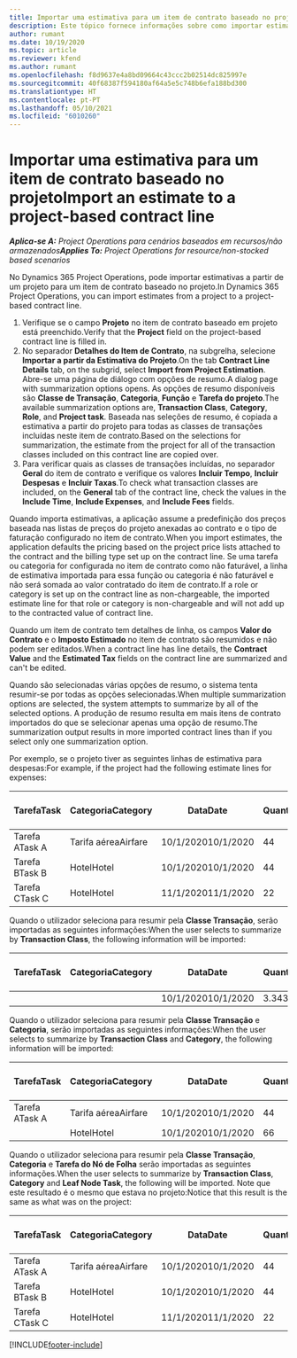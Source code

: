 ```yaml
---
title: Importar uma estimativa para um item de contrato baseado no projeto
description: Este tópico fornece informações sobre como importar estimativas de um projeto para um item de contrato.
author: rumant
ms.date: 10/19/2020
ms.topic: article
ms.reviewer: kfend
ms.author: rumant
ms.openlocfilehash: f8d9637e4a8bd09664c43ccc2b02514dc825997e
ms.sourcegitcommit: 40f68387f594180af64a5e5c748b6efa188bd300
ms.translationtype: HT
ms.contentlocale: pt-PT
ms.lasthandoff: 05/10/2021
ms.locfileid: "6010260"
---
```

# <a name="import-an-estimate-to-a-project-based-contract-line"></a><span data-ttu-id="ade8b-103">Importar uma estimativa para um item de contrato baseado no projeto</span><span class="sxs-lookup"><span data-stu-id="ade8b-103">Import an estimate to a project-based contract line</span></span>

<span data-ttu-id="ade8b-104">_**Aplica-se A:** Project Operations para cenários baseados em recursos/não armazenados_</span><span class="sxs-lookup"><span data-stu-id="ade8b-104">_**Applies To:** Project Operations for resource/non-stocked based scenarios_</span></span>

<span data-ttu-id="ade8b-105">No Dynamics 365 Project Operations, pode importar estimativas a partir de um projeto para um item de contrato baseado no projeto.</span><span class="sxs-lookup"><span data-stu-id="ade8b-105">In Dynamics 365 Project Operations, you can import estimates from a project to a project-based contract line.</span></span>

1. <span data-ttu-id="ade8b-106">Verifique se o campo **Projeto** no item de contrato baseado em projeto está preenchido.</span><span class="sxs-lookup"><span data-stu-id="ade8b-106">Verify that the **Project** field on the project-based contract line is filled in.</span></span>
2. <span data-ttu-id="ade8b-107">No separador **Detalhes do Item de Contrato**, na subgrelha, selecione **Importar a partir da Estimativa do Projeto**.</span><span class="sxs-lookup"><span data-stu-id="ade8b-107">On the tab **Contract Line Details** tab, on the subgrid, select **Import from Project Estimation**.</span></span> <span data-ttu-id="ade8b-108">Abre-se uma página de diálogo com opções de resumo.</span><span class="sxs-lookup"><span data-stu-id="ade8b-108">A dialog page with summarization options opens.</span></span> <span data-ttu-id="ade8b-109">As opções de resumo disponíveis são **Classe de Transação**, **Categoria**, **Função** e **Tarefa do projeto**.</span><span class="sxs-lookup"><span data-stu-id="ade8b-109">The available summarization options are, **Transaction Class**, **Category**, **Role**, and **Project task**.</span></span> <span data-ttu-id="ade8b-110">Baseada nas seleções de resumo, é copiada a estimativa a partir do projeto para todas as classes de transações incluídas neste item de contrato.</span><span class="sxs-lookup"><span data-stu-id="ade8b-110">Based on the selections for summarization, the estimate from the project for all of the transaction classes included on this contract line are copied over.</span></span> 
3. <span data-ttu-id="ade8b-111">Para verificar quais as classes de transações incluídas, no separador **Geral** do item de contrato e verifique os valores **Incluir Tempo**, **Incluir Despesas** e **Incluir Taxas**.</span><span class="sxs-lookup"><span data-stu-id="ade8b-111">To check what transaction classes are included, on the **General** tab of the contract line, check the values in the **Include Time**, **Include Expenses**, and **Include Fees** fields.</span></span>

<span data-ttu-id="ade8b-112">Quando importa estimativas, a aplicação assume a predefinição dos preços baseada nas listas de preços do projeto anexadas ao contrato e o tipo de faturação configurado no item de contrato.</span><span class="sxs-lookup"><span data-stu-id="ade8b-112">When you import estimates, the application defaults the pricing based on the project price lists attached to the contract and the billing type set up on the contract line.</span></span> <span data-ttu-id="ade8b-113">Se uma tarefa ou categoria for configurada no item de contrato como não faturável, a linha de estimativa importada para essa função ou categoria é não faturável e não será somada ao valor contratado do item de contrato.</span><span class="sxs-lookup"><span data-stu-id="ade8b-113">If a role or category is set up on the contract line as non-chargeable, the imported estimate line for that role or category is non-chargeable and will not add up to the contracted value of contract line.</span></span>

<span data-ttu-id="ade8b-114">Quando um item de contrato tem detalhes de linha, os campos **Valor do Contrato** e o **Imposto Estimado** no item de contrato são resumidos e não podem ser editados.</span><span class="sxs-lookup"><span data-stu-id="ade8b-114">When a contract line has line details, the **Contract Value** and the **Estimated Tax** fields on the contract line are summarized and can't be edited.</span></span>

<span data-ttu-id="ade8b-115">Quando são selecionadas várias opções de resumo, o sistema tenta resumir-se por todas as opções selecionadas.</span><span class="sxs-lookup"><span data-stu-id="ade8b-115">When multiple summarization options are selected, the system attempts to summarize by all of the selected options.</span></span> <span data-ttu-id="ade8b-116">A produção de resumo resulta em mais itens de contrato importados do que se selecionar apenas uma opção de resumo.</span><span class="sxs-lookup"><span data-stu-id="ade8b-116">The summarization output results in more imported contract lines than if you select only one summarization option.</span></span>

<span data-ttu-id="ade8b-117">Por exemplo, se o projeto tiver as seguintes linhas de estimativa para despesas:</span><span class="sxs-lookup"><span data-stu-id="ade8b-117">For example, if the project had the following estimate lines for expenses:</span></span>

| <span data-ttu-id="ade8b-118">Tarefa</span><span class="sxs-lookup"><span data-stu-id="ade8b-118">Task</span></span> | <span data-ttu-id="ade8b-119">Categoria</span><span class="sxs-lookup"><span data-stu-id="ade8b-119">Category</span></span> | <span data-ttu-id="ade8b-120">Data</span><span class="sxs-lookup"><span data-stu-id="ade8b-120">Date</span></span> | <span data-ttu-id="ade8b-121">Quantidade</span><span class="sxs-lookup"><span data-stu-id="ade8b-121">Quantity</span></span> | <span data-ttu-id="ade8b-122">Preço unitário</span><span class="sxs-lookup"><span data-stu-id="ade8b-122">Unit price</span></span> | <span data-ttu-id="ade8b-123">Montante</span><span class="sxs-lookup"><span data-stu-id="ade8b-123">Amount</span></span> |
| --- | --- | --- | --- | --- | --- |
| <span data-ttu-id="ade8b-124">Tarefa A</span><span class="sxs-lookup"><span data-stu-id="ade8b-124">Task A</span></span> | <span data-ttu-id="ade8b-125">Tarifa aérea</span><span class="sxs-lookup"><span data-stu-id="ade8b-125">Airfare</span></span> | <span data-ttu-id="ade8b-126">10/1/2020</span><span class="sxs-lookup"><span data-stu-id="ade8b-126">10/1/2020</span></span> | <span data-ttu-id="ade8b-127">4</span><span class="sxs-lookup"><span data-stu-id="ade8b-127">4</span></span> | <span data-ttu-id="ade8b-128">400</span><span class="sxs-lookup"><span data-stu-id="ade8b-128">400</span></span> | <span data-ttu-id="ade8b-129">1600</span><span class="sxs-lookup"><span data-stu-id="ade8b-129">1600</span></span> |
| <span data-ttu-id="ade8b-130">Tarefa B</span><span class="sxs-lookup"><span data-stu-id="ade8b-130">Task B</span></span> | <span data-ttu-id="ade8b-131">Hotel</span><span class="sxs-lookup"><span data-stu-id="ade8b-131">Hotel</span></span> | <span data-ttu-id="ade8b-132">10/1/2020</span><span class="sxs-lookup"><span data-stu-id="ade8b-132">10/1/2020</span></span> | <span data-ttu-id="ade8b-133">4</span><span class="sxs-lookup"><span data-stu-id="ade8b-133">4</span></span> | <span data-ttu-id="ade8b-134">200</span><span class="sxs-lookup"><span data-stu-id="ade8b-134">200</span></span> | <span data-ttu-id="ade8b-135">800</span><span class="sxs-lookup"><span data-stu-id="ade8b-135">800</span></span> |
| <span data-ttu-id="ade8b-136">Tarefa C</span><span class="sxs-lookup"><span data-stu-id="ade8b-136">Task C</span></span> | <span data-ttu-id="ade8b-137">Hotel</span><span class="sxs-lookup"><span data-stu-id="ade8b-137">Hotel</span></span> | <span data-ttu-id="ade8b-138">11/1/2020</span><span class="sxs-lookup"><span data-stu-id="ade8b-138">11/1/2020</span></span> | <span data-ttu-id="ade8b-139">2</span><span class="sxs-lookup"><span data-stu-id="ade8b-139">2</span></span> | <span data-ttu-id="ade8b-140">200</span><span class="sxs-lookup"><span data-stu-id="ade8b-140">200</span></span> | <span data-ttu-id="ade8b-141">400</span><span class="sxs-lookup"><span data-stu-id="ade8b-141">400</span></span> |

<span data-ttu-id="ade8b-142">Quando o utilizador seleciona para resumir pela **Classe Transação**, serão importadas as seguintes informações:</span><span class="sxs-lookup"><span data-stu-id="ade8b-142">When the user selects to summarize by **Transaction Class**, the following information will be imported:</span></span>

| <span data-ttu-id="ade8b-143">Tarefa</span><span class="sxs-lookup"><span data-stu-id="ade8b-143">Task</span></span> | <span data-ttu-id="ade8b-144">Categoria</span><span class="sxs-lookup"><span data-stu-id="ade8b-144">Category</span></span> | <span data-ttu-id="ade8b-145">Data</span><span class="sxs-lookup"><span data-stu-id="ade8b-145">Date</span></span> | <span data-ttu-id="ade8b-146">Quantidade</span><span class="sxs-lookup"><span data-stu-id="ade8b-146">Quantity</span></span> | <span data-ttu-id="ade8b-147">Preço unitário</span><span class="sxs-lookup"><span data-stu-id="ade8b-147">Unit price</span></span> | <span data-ttu-id="ade8b-148">Montante</span><span class="sxs-lookup"><span data-stu-id="ade8b-148">Amount</span></span> |
| --- | --- | --- | --- | --- | --- |
| &nbsp;  | &nbsp;  | <span data-ttu-id="ade8b-149">10/1/2020</span><span class="sxs-lookup"><span data-stu-id="ade8b-149">10/1/2020</span></span> | <span data-ttu-id="ade8b-150">3.34</span><span class="sxs-lookup"><span data-stu-id="ade8b-150">3.34</span></span> | <span data-ttu-id="ade8b-151">840</span><span class="sxs-lookup"><span data-stu-id="ade8b-151">840</span></span> | <span data-ttu-id="ade8b-152">2800</span><span class="sxs-lookup"><span data-stu-id="ade8b-152">2800</span></span> |

<span data-ttu-id="ade8b-153">Quando o utilizador seleciona para resumir pela **Classe Transação** e **Categoria**, serão importadas as seguintes informações:</span><span class="sxs-lookup"><span data-stu-id="ade8b-153">When the user selects to summarize by **Transaction Class** and **Category**, the following information will be imported:</span></span>

| <span data-ttu-id="ade8b-154">Tarefa</span><span class="sxs-lookup"><span data-stu-id="ade8b-154">Task</span></span> | <span data-ttu-id="ade8b-155">Categoria</span><span class="sxs-lookup"><span data-stu-id="ade8b-155">Category</span></span> | <span data-ttu-id="ade8b-156">Data</span><span class="sxs-lookup"><span data-stu-id="ade8b-156">Date</span></span> | <span data-ttu-id="ade8b-157">Quantidade</span><span class="sxs-lookup"><span data-stu-id="ade8b-157">Quantity</span></span> | <span data-ttu-id="ade8b-158">Preço unitário</span><span class="sxs-lookup"><span data-stu-id="ade8b-158">Unit price</span></span> | <span data-ttu-id="ade8b-159">Montante</span><span class="sxs-lookup"><span data-stu-id="ade8b-159">Amount</span></span> |
| --- | --- | --- | --- | --- | --- |
| <span data-ttu-id="ade8b-160">Tarefa A</span><span class="sxs-lookup"><span data-stu-id="ade8b-160">Task A</span></span> | <span data-ttu-id="ade8b-161">Tarifa aérea</span><span class="sxs-lookup"><span data-stu-id="ade8b-161">Airfare</span></span> | <span data-ttu-id="ade8b-162">10/1/2020</span><span class="sxs-lookup"><span data-stu-id="ade8b-162">10/1/2020</span></span> | <span data-ttu-id="ade8b-163">4</span><span class="sxs-lookup"><span data-stu-id="ade8b-163">4</span></span> | <span data-ttu-id="ade8b-164">400</span><span class="sxs-lookup"><span data-stu-id="ade8b-164">400</span></span> | <span data-ttu-id="ade8b-165">1600</span><span class="sxs-lookup"><span data-stu-id="ade8b-165">1600</span></span> |
| &nbsp;  | <span data-ttu-id="ade8b-166">Hotel</span><span class="sxs-lookup"><span data-stu-id="ade8b-166">Hotel</span></span> | <span data-ttu-id="ade8b-167">10/1/2020</span><span class="sxs-lookup"><span data-stu-id="ade8b-167">10/1/2020</span></span> | <span data-ttu-id="ade8b-168">6</span><span class="sxs-lookup"><span data-stu-id="ade8b-168">6</span></span> | <span data-ttu-id="ade8b-169">200</span><span class="sxs-lookup"><span data-stu-id="ade8b-169">200</span></span> | <span data-ttu-id="ade8b-170">1200</span><span class="sxs-lookup"><span data-stu-id="ade8b-170">1200</span></span> |

<span data-ttu-id="ade8b-171">Quando o utilizador seleciona para resumir pela **Classe Transação**, **Categoria** e **Tarefa do Nó de Folha** serão importadas as seguintes informações.</span><span class="sxs-lookup"><span data-stu-id="ade8b-171">When the user selects to summarize by **Transaction Class**, **Category** and **Leaf Node Task**, the following will be imported.</span></span> <span data-ttu-id="ade8b-172">Note que este resultado é o mesmo que estava no projeto:</span><span class="sxs-lookup"><span data-stu-id="ade8b-172">Notice that this result is the same as what was on the project:</span></span>

| <span data-ttu-id="ade8b-173">Tarefa</span><span class="sxs-lookup"><span data-stu-id="ade8b-173">Task</span></span> | <span data-ttu-id="ade8b-174">Categoria</span><span class="sxs-lookup"><span data-stu-id="ade8b-174">Category</span></span> | <span data-ttu-id="ade8b-175">Data</span><span class="sxs-lookup"><span data-stu-id="ade8b-175">Date</span></span> | <span data-ttu-id="ade8b-176">Quantidade</span><span class="sxs-lookup"><span data-stu-id="ade8b-176">Quantity</span></span> | <span data-ttu-id="ade8b-177">Preço unitário</span><span class="sxs-lookup"><span data-stu-id="ade8b-177">Unit price</span></span> | <span data-ttu-id="ade8b-178">Montante</span><span class="sxs-lookup"><span data-stu-id="ade8b-178">Amount</span></span> |
| --- | --- | --- | --- | --- | --- |
| <span data-ttu-id="ade8b-179">Tarefa A</span><span class="sxs-lookup"><span data-stu-id="ade8b-179">Task A</span></span> | <span data-ttu-id="ade8b-180">Tarifa aérea</span><span class="sxs-lookup"><span data-stu-id="ade8b-180">Airfare</span></span> | <span data-ttu-id="ade8b-181">10/1/2020</span><span class="sxs-lookup"><span data-stu-id="ade8b-181">10/1/2020</span></span> | <span data-ttu-id="ade8b-182">4</span><span class="sxs-lookup"><span data-stu-id="ade8b-182">4</span></span> | <span data-ttu-id="ade8b-183">400</span><span class="sxs-lookup"><span data-stu-id="ade8b-183">400</span></span> | <span data-ttu-id="ade8b-184">1600</span><span class="sxs-lookup"><span data-stu-id="ade8b-184">1600</span></span> |
| <span data-ttu-id="ade8b-185">Tarefa B</span><span class="sxs-lookup"><span data-stu-id="ade8b-185">Task B</span></span> | <span data-ttu-id="ade8b-186">Hotel</span><span class="sxs-lookup"><span data-stu-id="ade8b-186">Hotel</span></span> | <span data-ttu-id="ade8b-187">10/1/2020</span><span class="sxs-lookup"><span data-stu-id="ade8b-187">10/1/2020</span></span> | <span data-ttu-id="ade8b-188">4</span><span class="sxs-lookup"><span data-stu-id="ade8b-188">4</span></span> | <span data-ttu-id="ade8b-189">200</span><span class="sxs-lookup"><span data-stu-id="ade8b-189">200</span></span> | <span data-ttu-id="ade8b-190">800</span><span class="sxs-lookup"><span data-stu-id="ade8b-190">800</span></span> |
| <span data-ttu-id="ade8b-191">Tarefa C</span><span class="sxs-lookup"><span data-stu-id="ade8b-191">Task C</span></span> | <span data-ttu-id="ade8b-192">Hotel</span><span class="sxs-lookup"><span data-stu-id="ade8b-192">Hotel</span></span> | <span data-ttu-id="ade8b-193">11/1/2020</span><span class="sxs-lookup"><span data-stu-id="ade8b-193">11/1/2020</span></span> | <span data-ttu-id="ade8b-194">2</span><span class="sxs-lookup"><span data-stu-id="ade8b-194">2</span></span> | <span data-ttu-id="ade8b-195">200</span><span class="sxs-lookup"><span data-stu-id="ade8b-195">200</span></span> | <span data-ttu-id="ade8b-196">400</span><span class="sxs-lookup"><span data-stu-id="ade8b-196">400</span></span> |


[!INCLUDE[footer-include](../includes/footer-banner.md)]